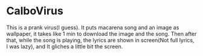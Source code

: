 # CalboVirus
This is a prank virus(I guess). It puts macarena song and an image as wallpaper, it takes like 1 min to download the image and the song. Then after that, while the song is playing, the lyrics are shown in screen(Not full lyrics, I was lazy), and It gliches a little bit the screen.
